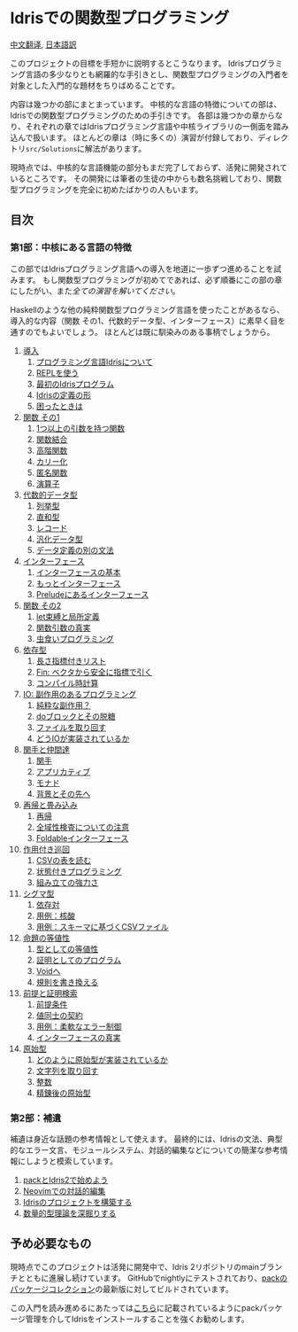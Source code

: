 # Idrisでの関数型プログラミング

[中文翻译](https://github.com/running-grass/idris2-tutorial-zh/blob/main/translation/README.md),
[日本語訳](https://github.com/gemmaro/idris2-tutorial/blob/ja/translation/ja/README.md)

このプロジェクトの目標を手短かに説明するとこうなります。
Idrisプログラミング言語の多少なりとも網羅的な手引きとし、関数型プログラミングの入門者を対象とした入門的な題材をちりばめることです。

内容は幾つかの部にまとまっています。
中核的な言語の特徴についての部は、Idrisでの関数型プログラミングのための手引きです。
各部は幾つかの章からなり、それぞれの章ではIdrisプログラミング言語や中核ライブラリの一側面を踏み込んで扱います。
ほとんどの章は（時に多くの）演習が付録しており、ディレクトリ`src/Solutions`に解法があります。

現時点では、中核的な言語機能の部分もまだ完了しておらず、活発に開発されているところです。
その開発には筆者の生徒の中からも数名挑戦しており、関数型プログラミングを完全に初めたばかりの人もいます。

## 目次

### 第1部：中核にある言語の特徴

この部ではIdrisプログラミング言語への導入を地道に一歩ずつ進めることを試みます。
もし関数型プログラミングが初めてであれば、必ず順番にこの部の章にしたがい、また*全ての演習を解いてください*。

Haskellのような他の純粋関数型プログラミング言語を使ったことがあるなら、
導入的な内容（関数 その1、代数的データ型、インターフェース）に素早く目を通すのでもよいでしょう。
ほとんどは既に馴染みのある事柄でしょうから。

1. [導入](src/Tutorial/Intro.md)
   1. [プログラミング言語Idrisについて](src/Tutorial/Intro.md#about-the-idris-programming-language)
   2. [REPLを使う](src/Tutorial/Intro.md#using-the-repl)
   3. [最初のIdrisプログラム](src/Tutorial/Intro.md#a-first-idris-program)
   4. [Idrisの定義の形](src/Tutorial/Intro.md#the-shape-of-an-idris-definition)
   5. [困ったときは](src/Tutorial/Intro.md#where-to-get-help)
2. [関数 その1](src/Tutorial/Functions1.md)
   1. [1つ以上の引数を持つ関数](src/Tutorial/Functions1.md#functions-with-more-than-one-argument)
   2. [関数結合](src/Tutorial/Functions1.md#function-composition)
   3. [高階関数](src/Tutorial/Functions1.md#higher-order-functions)
   4. [カリー化](src/Tutorial/Functions1.md#currying)
   5. [匿名関数](src/Tutorial/Functions1.md#anonymous-functions)
   6. [演算子](src/Tutorial/Functions1.md#operators)
3. [代数的データ型](src/Tutorial/DataTypes.md)
   1. [列挙型](src/Tutorial/DataTypes.md#enumerations)
   2. [直和型](src/Tutorial/DataTypes.md#sum-types)
   3. [レコード](src/Tutorial/DataTypes.md#records)
   4. [汎化データ型](src/Tutorial/DataTypes.md#generic-data-types)
   5. [データ定義の別の文法](src/Tutorial/DataTypes.md#alternative-syntax-for-data-definitions)
4. [インターフェース](src/Tutorial/Interfaces.md)
   1. [インターフェースの基本](src/Tutorial/Interfaces.md#interface-basics)
   2. [もっとインターフェース](src/Tutorial/Interfaces.md#more-about-interfaces)
   3. [Preludeにあるインターフェース](src/Tutorial/Interfaces.md#interfaces-in-the-prelude)
5. [関数 その2](src/Tutorial/Functions2.md)
   1. [let束縛と局所定義](src/Tutorial/Functions2.md#let-bindings-and-local-definitions)
   2. [関数引数の真実](src/Tutorial/Functions2.md#the-truth-about-function-arguments)
   3. [虫食いプログラミング](src/Tutorial/Functions2.md#programming-with-holes)
6. [依存型](src/Tutorial/Dependent.md)
   1. [長さ指標付きリスト](src/Tutorial/Dependent.md#length-indexed-lists)
   2. [Fin:
      ベクタから安全に指標で引く](src/Tutorial/Dependent.md#fin-safe-indexing-into-vectors)
   3. [コンパイル時計算](src/Tutorial/Dependent.md#compile-time-computations)
7. [IO: 副作用のあるプログラミング](src/Tutorial/IO.md)
   1. [純粋な副作用？](src/Tutorial/IO.md#pure-side-effects)
   2. [doブロックとその脱糖](src/Tutorial/IO.md#do-blocks-desugared)
   3. [ファイルを取り回す](src/Tutorial/IO.md#working-with-files)
   4. [どうIOが実装されているか](src/Tutorial/IO.md#how-io-is-implemented)
8. [関手と仲間達](src/Tutorial/Functor.md)
   1. [関手](src/Tutorial/Functor.md#functor)
   2. [アプリカティブ](src/Tutorial/Functor.md#applicative)
   3. [モナド](src/Tutorial/Functor.md#monad)
   4. [背景とその先へ](src/Tutorial/Functor.md#background-and-further-reading)
9. [再帰と畳み込み](src/Tutorial/Folds.md)
   1. [再帰](src/Tutorial/Folds.md#recursion)
   2. [全域性検査についての注意](src/Tutorial/Folds.md#a-few-notes-on-totality-checking)
   3. [Foldableインターフェース](src/Tutorial/Folds.md#interface-foldable)
10. [作用付き巡回](src/Tutorial/Traverse.md)
    1. [CSVの表を読む](src/Tutorial/Traverse.md#reading-csv-tables)
    2. [状態付きプログラミング](src/Tutorial/Traverse.md#programming-with-state)
    3. [組み立ての強力さ](src/Tutorial/Traverse.md#the-power-of-composition)
11. [シグマ型](src/Tutorial/DPair.md)
    1. [依存対](src/Tutorial/DPair.md#dependent-pairs)
    2. [用例：核酸](src/Tutorial/DPair.md#use-case-nucleic-acids)
    3. [用例：スキーマに基づくCSVファイル](src/Tutorial/DPair.md#use-case-csv-files-with-a-schema)
12. [命題の等値性](src/Tutorial/Eq.md)
    1. [型としての等値性](src/Tutorial/Eq.md#equality-as-a-type)
    2. [証明としてのプログラム](src/Tutorial/Eq.md#programs-as-proofs)
    3. [Voidへ](src/Tutorial/Eq.md#into-the-void)
    4. [規則を書き換える](src/Tutorial/Eq.md#rewrite-rules)
13. [前提と証明検索](src/Tutorial/Predicates.md)
    1. [前提条件](src/Tutorial/Predicates.md#preconditions)
    2. [値同士の契約](src/Tutorial/Predicates.md#contracts-between-values)
    3. [用例：柔軟なエラー制御](src/Tutorial/Predicates.md#use-case-flexible-error-handling)
    4. [インターフェースの真実](src/Tutorial/Predicates.md#the-truth-about-interfaces)
14. [原始型](src/Tutorial/Prim.md)
    1. [どのように原始型が実装されているか](src/Tutorial/Prim.md#how-primitives-are-implemented)
    2. [文字列を取り回す](src/Tutorial/Prim.md#working-with-strings)
    3. [整数](src/Tutorial/Prim.md#integers)
    4. [精錬後の原始型](src/Tutorial/Prim.md#refined-primitives)

### 第2部：補遺

補遺は身近な話題の参考情報として使えます。
最終的には、Idrisの文法、典型的なエラー文言、モジュールシステム、対話的編集などについての簡潔な参考情報にしようと模索しています。

1. [packとIdris2で始めよう](src/Appendices/Install.md)
2. [Neovimでの対話的編集](src/Appendices/Neovim.md)
3. [Idrisのプロジェクトを構築する](src/Appendices/Projects.md)
4. [数量的型理論を深掘りする](src/Appendices/QTT.md)

## 予め必要なもの

現時点でこのプロジェクトは活発に開発中で、Idris 2リポジトリのmainブランチとともに進展し続けています。
GitHubでnightlyにテストされており、[packのパッケージコレクション](https://github.com/stefan-hoeck/idris2-pack-db)の最新版に対してビルドされています。

この入門を読み進めるにあたっては[こちら](src/Appendices/Install.md)に記載されているようにpackパッケージ管理を介してIdrisをインストールすることを強くお勧めします。
